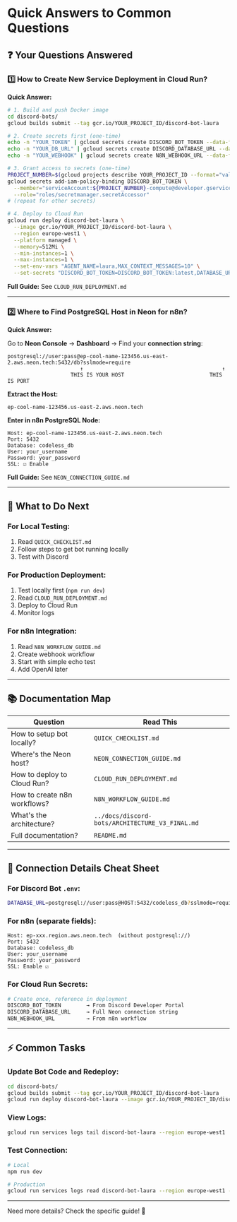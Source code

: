 # Quick Answers to Common Questions

## ❓ Your Questions Answered

### 1️⃣ How to Create New Service Deployment in Cloud Run?

**Quick Answer:**

```bash
# 1. Build and push Docker image
cd discord-bots/
gcloud builds submit --tag gcr.io/YOUR_PROJECT_ID/discord-bot-laura

# 2. Create secrets first (one-time)
echo -n "YOUR_TOKEN" | gcloud secrets create DISCORD_BOT_TOKEN --data-file=-
echo -n "YOUR_DB_URL" | gcloud secrets create DISCORD_DATABASE_URL --data-file=-
echo -n "YOUR_WEBHOOK" | gcloud secrets create N8N_WEBHOOK_URL --data-file=-

# 3. Grant access to secrets (one-time)
PROJECT_NUMBER=$(gcloud projects describe YOUR_PROJECT_ID --format="value(projectNumber)")
gcloud secrets add-iam-policy-binding DISCORD_BOT_TOKEN \
  --member="serviceAccount:${PROJECT_NUMBER}-compute@developer.gserviceaccount.com" \
  --role="roles/secretmanager.secretAccessor"
# (repeat for other secrets)

# 4. Deploy to Cloud Run
gcloud run deploy discord-bot-laura \
  --image gcr.io/YOUR_PROJECT_ID/discord-bot-laura \
  --region europe-west1 \
  --platform managed \
  --memory=512Mi \
  --min-instances=1 \
  --max-instances=1 \
  --set-env-vars "AGENT_NAME=laura,MAX_CONTEXT_MESSAGES=10" \
  --set-secrets "DISCORD_BOT_TOKEN=DISCORD_BOT_TOKEN:latest,DATABASE_URL=DISCORD_DATABASE_URL:latest,N8N_WEBHOOK_URL=N8N_WEBHOOK_URL:latest"
```

**Full Guide:** See `CLOUD_RUN_DEPLOYMENT.md`

---

### 2️⃣ Where to Find PostgreSQL Host in Neon for n8n?

**Quick Answer:**

Go to **Neon Console** → **Dashboard** → Find your **connection string**:

```
postgresql://user:pass@ep-cool-name-123456.us-east-2.aws.neon.tech:5432/db?sslmode=require
                       ↑                                            ↑
                    THIS IS YOUR HOST                           THIS IS PORT
```

**Extract the Host:**
```
ep-cool-name-123456.us-east-2.aws.neon.tech
```

**Enter in n8n PostgreSQL Node:**
```
Host: ep-cool-name-123456.us-east-2.aws.neon.tech
Port: 5432
Database: codeless_db
User: your_username
Password: your_password
SSL: ☑ Enable
```

**Full Guide:** See `NEON_CONNECTION_GUIDE.md`

---

## 🎯 What to Do Next

### For Local Testing:
1. Read `QUICK_CHECKLIST.md`
2. Follow steps to get bot running locally
3. Test with Discord

### For Production Deployment:
1. Test locally first (`npm run dev`)
2. Read `CLOUD_RUN_DEPLOYMENT.md`
3. Deploy to Cloud Run
4. Monitor logs

### For n8n Integration:
1. Read `N8N_WORKFLOW_GUIDE.md`
2. Create webhook workflow
3. Start with simple echo test
4. Add OpenAI later

---

## 📚 Documentation Map

| Question | Read This |
|----------|-----------|
| How to setup bot locally? | `QUICK_CHECKLIST.md` |
| Where's the Neon host? | `NEON_CONNECTION_GUIDE.md` |
| How to deploy to Cloud Run? | `CLOUD_RUN_DEPLOYMENT.md` |
| How to create n8n workflows? | `N8N_WORKFLOW_GUIDE.md` |
| What's the architecture? | `../docs/discord-bots/ARCHITECTURE_V3_FINAL.md` |
| Full documentation? | `README.md` |

---

## 🔑 Connection Details Cheat Sheet

### For Discord Bot `.env`:
```bash
DATABASE_URL=postgresql://user:pass@HOST:5432/codeless_db?sslmode=require
```

### For n8n (separate fields):
```
Host: ep-xxx.region.aws.neon.tech  (without postgresql://)
Port: 5432
Database: codeless_db
User: your_username
Password: your_password
SSL: Enable ☑
```

### For Cloud Run Secrets:
```bash
# Create once, reference in deployment
DISCORD_BOT_TOKEN        → From Discord Developer Portal
DISCORD_DATABASE_URL     → Full Neon connection string
N8N_WEBHOOK_URL          → From n8n workflow
```

---

## ⚡ Common Tasks

### Update Bot Code and Redeploy:
```bash
cd discord-bots/
gcloud builds submit --tag gcr.io/YOUR_PROJECT_ID/discord-bot-laura
gcloud run deploy discord-bot-laura --image gcr.io/YOUR_PROJECT_ID/discord-bot-laura --region europe-west1
```

### View Logs:
```bash
gcloud run services logs tail discord-bot-laura --region europe-west1
```

### Test Connection:
```bash
# Local
npm run dev

# Production
gcloud run services logs read discord-bot-laura --region europe-west1 --limit=50
```

---

Need more details? Check the specific guide! 🚀

